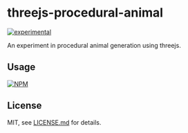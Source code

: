 # threejs-procedural-animal

[![experimental](http://badges.github.io/stability-badges/dist/experimental.svg)](http://github.com/badges/stability-badges)

An experiment in procedural animal generation using threejs.

## Usage

[![NPM](https://nodei.co/npm/threejs-procedural-animal.png)](https://nodei.co/npm/threejs-procedural-animal/)

## License

MIT, see [LICENSE.md](http://github.com/bunnybones1/threejs-procedural-animal/blob/master/LICENSE.md) for details.
